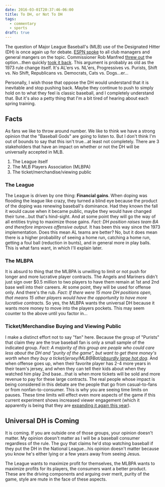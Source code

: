 ```yaml
---
date: 2016-03-01T20:37:46-06:00
title: To DH, or Not To DH
tags: 
  - commentary
  - sports
draft: true
---
```


The question of Major League Baseball's (MLB) use of the Designated Hitter (DH) is once again up for debate.  [ESPN spoke][espn] to all club managers and general mangers on the topic.  Commissioner Rob Manfred [threw out][commishdh] the option...then quickly [took it back][commishnodh].  This argument is probably as old as the 1973 rule change itself.  It's AL'ers vs. NL'ers, Progressives vs. Purists, Shift vs. No Shift, Republicans vs. Democrats, Cats vs. Dogs...er...

Personally, I wish those that oppose the DH would understand that it is inevitable and stop pushing back.  Maybe they continue to push to simply hold on to what they feel is classic baseball, and I completely understand that.  But it's also a petty thing that I'm a bit tired of hearing about each spring training.

## Facts

As fans we like to throw around number.  We like to think we have a strong opinion that the "Baseball Gods" are going to listen to.  But I don't think I'm out of bounds to say that this isn't true...at least not completely.  There are 3 stakeholders that have an impact on whether or not the DH will be universally accepted in MLB.

1. The League itself
2. The MLB Players Association (MLBPA)
3. The ticket/merchandise/viewing public

### The League

The League is driven by one thing: **Financial gains**.  When doping was flooding the league like crazy, they turned a blind eye because the product of the doping was renewing baseball's dominance.  Had they known the fall it would cause when it became public, maybe they would have changed their tune...but that's hind-sight.  And at some point they will go the way of all entities trying to maximize those gains.  _Fact: DH position raises team BA and therefore improves offensive output._   It has been this way since the 1973 implementation.  Does this mean AL teams are better?  No, but it does mean there is a higher probability of seeing a home run, catching a home run, getting a foul ball (reduction in bunts), and in general more in play balls.  This is what fans want, in which I'll explain later.

### The MLBPA

It is absurd to thing that the MLBPA is unwilling to limit or not push for longer and more lucrative player contracts.  The Angels and Mariners didn't just sign over $0.5 million to two players to have them remain at 1st and 2nd base well into their careers.  At some point, they will be used for offense only.  And there's the rub.  _Fact: If there were 15 more DH positions open, that means 15 other players would have the opportunity to have more lucrative contracts._  So yes, the MLBPA wants the universal DH because it wants more money to move into the players pockets.  This may seem counter to the above until you factor in...

### Ticket/Merchandise Buying and Viewing Public

I make a distinct effort not to say "fan" here.  Because the group of "Purists" that claim they are the true baseball fan is only a small sample of the indicated group.  _Fact: A majority of this group are people who could care less about the DH and "purity of the game", but want to get there money's worth when they buy a ticket/jersey/MLB@Bat/[absurdly large hot dog][longdog]._  And when offense goes up, when their favorite player has 2-4 more years in their team's jersey, and when they can tell their kids about when they watched him play 2nd base...that is when more tickets will be sold and more revenue to pay for these large contracts.  The real people whose impact is being considered in this debate are the people that go from casual-to-fans or from nonfan-to-consumer.  This is why you are seeing time limits on pauses.  These time limits will effect even more aspects of the game if this current experiment shows increased viewer engagement (which it apparently is being that they are [expanding it again this year][paceofgame]).

## Universal DH is Coming

It is coming.  If you are outside one of those groups, your opinion doesn't matter.  My opinion doesn't matter as I will be a baseball consumer regardless of the rule.  The guy that claims he'd stop watching baseball if they put the DH in the National League...his opinion doesn't matter because you know he's either lying or a few years away from seeing Jesus.  

The League wants to maximize profit for themselves, the MLBPA wants to maximize profits for its players, the consumers want a better product.  These are the driving components and arguing over merit, purity of the game, style are mute in the face of these aspects.

[espn]: http://espn.go.com/mlb/story/_/page/springtraining_DHdebate/mlb-managers-gms-weigh-dh-debate
[commishnodh]: http://espn.go.com/mlb/story/_/id/14643947/mlb-commissioner-rob-manfred-says-no-foreseeable-change-designated-hitter-rule-coming
[commishdh]: http://www.nydailynews.com/sports/baseball/mlb-commissioner-nl-implement-dh-2017-article-1.2505327
[longdog]: http://sports.yahoo.com/blogs/mlb-big-league-stew/26-hot-dog-texas-rangers-serve-2-foot-173601862.html
[paceofgame]: http://dodgerblue.com/mlb-implements-new-slide-rule-expands-pace-of-game-program/2016/02/25/

